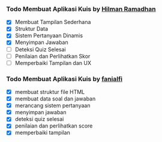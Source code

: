 ### Todo Membuat Aplikasi Kuis by [Hilman Ramadhan](http://hilman.space "@hilmanski")

- [x] Membuat Tampilan Sederhana
- [x] Struktur Data
- [x] Sistem Pertanyaan Dinamis
- [x] Menyimpan Jawaban
- [ ] Deteksi Quiz Selesai
- [ ] Penilaian dan Perlihatkan Skor
- [ ] Memperbaiki Tampilan dan UX

### Todo Membuat Aplikasi Kuis by [fanialfi](http://github.com/fanialfi "github fanialfi")

- [x] membuat struktur file HTML
- [x] membuat data soal dan jawaban
- [x] merancang sistem pertanyaan
- [x] menyimpan jawaban
- [x] deteksi quiz selesai
- [x] penilaian dan perlihatkan score
- [x] memperbaiki tampilan
